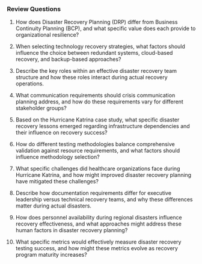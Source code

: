 
### Review Questions

1. How does Disaster Recovery Planning (DRP) differ from Business Continuity Planning (BCP), and what specific value does each provide to organizational resilience?

2. When selecting technology recovery strategies, what factors should influence the choice between redundant systems, cloud-based recovery, and backup-based approaches?

3. Describe the key roles within an effective disaster recovery team structure and how these roles interact during actual recovery operations.

4. What communication requirements should crisis communication planning address, and how do these requirements vary for different stakeholder groups?

5. Based on the Hurricane Katrina case study, what specific disaster recovery lessons emerged regarding infrastructure dependencies and their influence on recovery success?

6. How do different testing methodologies balance comprehensive validation against resource requirements, and what factors should influence methodology selection?

7. What specific challenges did healthcare organizations face during Hurricane Katrina, and how might improved disaster recovery planning have mitigated these challenges?

8. Describe how documentation requirements differ for executive leadership versus technical recovery teams, and why these differences matter during actual disasters.

9. How does personnel availability during regional disasters influence recovery effectiveness, and what approaches might address these human factors in disaster recovery planning?

10. What specific metrics would effectively measure disaster recovery testing success, and how might these metrics evolve as recovery program maturity increases?
